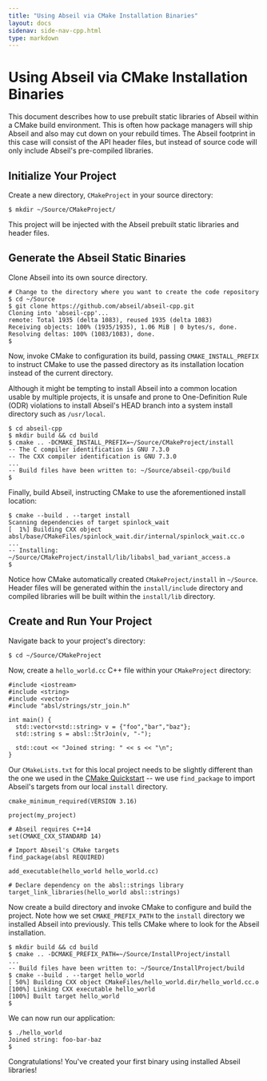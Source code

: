```yaml
---
title: "Using Abseil via CMake Installation Binaries"
layout: docs
sidenav: side-nav-cpp.html
type: markdown
---
```


# Using Abseil via CMake Installation Binaries

This document describes how to use prebuilt static libraries of Abseil within a
CMake build environment. This is often how package managers will ship Abseil and
also may cut down on your rebuild times. The Abseil footprint in this case will
consist of the API header files, but instead of source code will only include
Abseil's pre-compiled libraries.

## Initialize Your Project

Create a new directory, `CMakeProject` in your source directory:

```
$ mkdir ~/Source/CMakeProject/
```

This project will be injected with the Abseil prebuilt static libraries and
header files.

## Generate the Abseil Static Binaries

Clone Abseil into its own source directory.

```
# Change to the directory where you want to create the code repository
$ cd ~/Source
$ git clone https://github.com/abseil/abseil-cpp.git
Cloning into 'abseil-cpp'...
remote: Total 1935 (delta 1083), reused 1935 (delta 1083)
Receiving objects: 100% (1935/1935), 1.06 MiB | 0 bytes/s, done.
Resolving deltas: 100% (1083/1083), done.
$
```

Now, invoke CMake to configuration its build, passing `CMAKE_INSTALL_PREFIX` to
instruct CMake to use the passed directory as its installation location instead
of the current directory.

Although it might be tempting to install Abseil into a common location usable by
multiple projects, it is unsafe and prone to One-Definition Rule (ODR)
violations to install Abseil's HEAD branch into a system install directory such
as `/usr/local`.

```
$ cd abseil-cpp
$ mkdir build && cd build
$ cmake .. -DCMAKE_INSTALL_PREFIX=~/Source/CMakeProject/install
-- The C compiler identification is GNU 7.3.0
-- The CXX compiler identification is GNU 7.3.0
...
-- Build files have been written to: ~/Source/abseil-cpp/build
$
```

Finally, build Abseil, instructing CMake to use the aforementioned install
location:

```
$ cmake --build . --target install
Scanning dependencies of target spinlock_wait
[  1%] Building CXX object absl/base/CMakeFiles/spinlock_wait.dir/internal/spinlock_wait.cc.o
...
-- Installing: ~/Source/CMakeProject/install/lib/libabsl_bad_variant_access.a
$
```

Notice how CMake automatically created `CMakeProject/install` in `~/Source`.
Header files will be generated within the `install/include` directory and
compiled libraries will be built within the `install/lib` directory.

## Create and Run Your Project

Navigate back to your project's directory:

```
$ cd ~/Source/CMakeProject
```

Now, create a `hello_world.cc` C++ file within your `CMakeProject`
directory:

```
#include <iostream>
#include <string>
#include <vector>
#include "absl/strings/str_join.h"

int main() {
  std::vector<std::string> v = {"foo","bar","baz"};
  std::string s = absl::StrJoin(v, "-");

  std::cout << "Joined string: " << s << "\n";
}
```

Our `CMakeLists.txt` for this local project needs to be slightly different than
the one we used in the
[CMake Quickstart](/docs/cpp/quickstart-cmake) -- we use
`find_package` to import Abseil's targets from our local `install` directory.

```
cmake_minimum_required(VERSION 3.16)

project(my_project)

# Abseil requires C++14
set(CMAKE_CXX_STANDARD 14)

# Import Abseil's CMake targets
find_package(absl REQUIRED)

add_executable(hello_world hello_world.cc)

# Declare dependency on the absl::strings library
target_link_libraries(hello_world absl::strings)
```

Now create a build directory and invoke CMake to configure and build the
project. Note how we set `CMAKE_PREFIX_PATH` to the `install` directory we
installed Abseil into previously. This tells CMake where to look for the Abseil
installation.

```
$ mkdir build && cd build
$ cmake .. -DCMAKE_PREFIX_PATH=~/Source/InstallProject/install
...
-- Build files have been written to: ~/Source/InstallProject/build
$ cmake --build . --target hello_world
[ 50%] Building CXX object CMakeFiles/hello_world.dir/hello_world.cc.o
[100%] Linking CXX executable hello_world
[100%] Built target hello_world
$
```

We can now run our application:

```
$ ./hello_world
Joined string: foo-bar-baz
$
```

Congratulations! You've created your first binary using installed Abseil
libraries!


